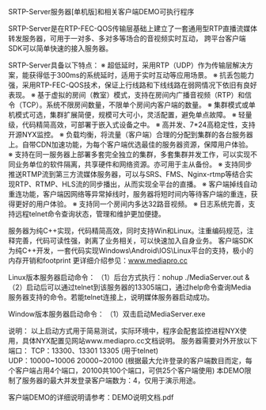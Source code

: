 SRTP-Server服务器[单机版]和相关客户端DEMO可执行程序

SRTP-Server是在RTP-FEC-QOS传输层基础上建立了一套通用型RTP直播流媒体转发服务器，可用于一对多、多对多等场合的音视频实时互动，
跨平台客户端SDK可以简单快速的接入服务器。

SRTP-Server具备以下特点：
※ 超低延时，采用RTP（UDP）作为传输层解决方案，能获得低于300ms的系统延时，适用于实时互动等应用场景。
※ 抗丢包能力强，采用RTP-FEC-QOS技术，保证上行线路和下线线路在弱网情况下依旧有良好表现。
※ 基于虚拟的房间（教室）模式，支持在房间内广播音视频（RTP）和信令（TCP）。系统不限房间数量，不限单个房间内客户端的数量。
※ 集群模式或单机模式可选，集群扩展简便，规模可大可小，灵活配置，避免单点故障。
※ 轻量级，代码精简高效，可部署于嵌入式设备之中。
※ 高并发、7*24高稳定性，支持开源NYX监控。
※ 负载均衡，将流量（客户端）合理的分配到集群的各台服务器上。自带CDN加速功能，为每个客户端优选最佳的服务器资源，保障用户体验。
※ 支持在同一服务器上部署多套完全独立的集群，多套集群并发工作，可以实现不同业务单位的软件隔离，共享硬件和网络资源。亦可用于主从备份。
※ 支持同步推送RTMP流到第三方流媒体服务器，可以与SRS、FMS、Nginx-rtmp等结合实现RTP、RTMP、HLS流的同步播出，从而实现全平台的直播。
※ 客户端掉线自动重连功能，客户端因网络等异常掉线时，服务器将短时间内等待客户端的重连，获得更好的用户体验。
※ 支持同一个房间内多达32路音视频。
※ 日志系统完善，支持远程telnet命令查询状态，管理和维护更加便捷。

服务器为纯C++实现，代码精简高效，同时支持Win和Linux。注重编码规范，注释完善，代码可读性强，剥离了业务相关，可以快速加入自身业务。
客户端SDK为纯C++开发，一套代码实现Windows\Android\IOS\Linux平台的支持，极小的内存开销和footprint
更详细介绍参见：www.mediapro.cc


Linux版本服务器启动命令：
（1）后台方式执行：nohup ./MediaServer.out &
（2）启动后可以通过telnet到该服务器的13305端口，通过help命令查询Media服务器支持的命令。若能telnet连接上，说明媒体服务器启动成功。

Window版本服务器启动命令：
（1）双击启动MediaServer.exe 


说明：
以上启动方式用于简易测试，实际环境中，程序会配套监控进程NYX使用，具体NYX配置见网站www.mediapro.cc文档说明。
服务器需要对外开放以下端口：
TCP：13300、13301   13305 (用于telnet)  
UDP：10000~10006   20000~20100  (根据最大允许登录的客户端数目而定，每个客户端占用4个端口，20100共100个端口，可供25个客户端使用)
本DEMO限制了服务器的最大并发登录客户端数为：4，仅用于演示用途。

客户端DEMO的详细说明请参考：DEMO说明文档.pdf
